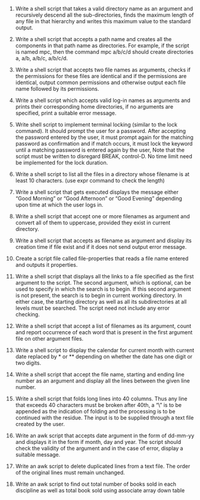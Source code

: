 1. Write a shell script that takes a valid directory name as an argument and recursively descend all the sub-directories, finds the maximum length of any file in that hierarchy and writes this maximum value to the standard output.

1. Write a shell script that accepts a path name and creates all the components in that path name as directories. For example, if the script is named mpc, then the command mpc a/b/c/d should create   directories a, a/b, a/b/c, a/b/c/d.

1. Write a shell script that accepts two file names as arguments, checks if the permissions for these files are identical and if the permissions are identical, output common permissions and otherwise output each file name followed by its permissions.

1. Write a shell script which accepts valid log-in names as arguments and prints their corresponding home directories, if no arguments are specified, print a suitable error message.

1. Write shell script to implement terminal locking (similar to the lock command). It should prompt the user for a password. After accepting the password entered by the user, it must prompt again for the   matching password as confirmation and if match occurs, it must lock the keyword until a matching password is entered again by the user, Note that the script must be written to disregard BREAK, control-D.  No time limit need be implemented for the lock duration.

1. Write a shell script to list all the files in a directory whose filename is at least 10 characters. (use expr command to check the length)

1. Write a shell script that gets executed displays the message either “Good Morning” or “Good Afternoon” or “Good Evening” depending upon time at which the user logs in.

1. Write a shell script that accept one or more filenames as argument and convert all of   them to uppercase, provided they exist in current directory.

1. Write a shell script that accepts as filename as argument and display its creation time if file exist and if it does not send output error message.

1. Create a script file called file-properties that reads a file name entered and outputs it properties.

1. Write a shell script that displays all the links to a file specified as the first argument to the script. The second argument, which is optional, can be used to specify in which the search is to begin. If this second argument is not present, the search is to begin in current working directory. In either case, the starting directory as well as all its subdirectories at all levels must be searched. The script need not include any error checking.

1. Write a shell script that accept a list of filenames as its argument, count and report occurrence of each word that is present in the first argument file on other argument files.

1. Write a shell script to display the calendar for current month with current date replaced by * or ** depending on whether the date has one digit or two digits.

1. Write a shell script that accept the file name, starting and ending line number as an argument and  display all the lines between the given line number.
1. Write a shell script that folds long lines into 40 columns. Thus any line that exceeds 40 characters must be broken after 40th, a “\” is to be appended as the indication of   folding and the processing is to be continued with the residue. The input is to be supplied through a text file created by the user.
1. Write an awk script that accepts date argument in the form of dd-mm-yy and displays it in the form if month, day and year. The script should check the validity of the argument and in the case of error, display a suitable message.
1. Write an awk script to delete duplicated lines from a text file. The order of the original lines must remain unchanged.  
1. Write an awk script to find out total number of books sold in each discipline as well as total book sold using associate array down table
